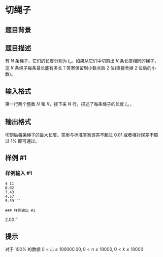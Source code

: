 # 切绳子

## 题目背景



## 题目描述

有 $N$ 条绳子，它们的长度分别为 $L_i$。如果从它们中切割出 $K$ 条长度相同的绳子，这 $K$ 条绳子每条最长能有多长？答案保留到小数点后 $2$ 位(直接舍掉 $2$ 位后的小数)。


## 输入格式

第一行两个整数 $N$ 和 $K$，接下来 $N$ 行，描述了每条绳子的长度 $L_i$ 。


## 输出格式

切割后每条绳子的最大长度。答案与标准答案误差不超过 $0.01$ 或者相对误差不超过 $1\%$ 即可通过。

## 样例 #1

### 样例输入 #1
```
4 11
8.02
7.43
4.57
5.39```

### 样例输出 #1

```
2.00```

## 提示

对于 $100\%$ 的数据 $0<L_i\leq 100000.00,0<n\leq 10000,0<k\leq 10000$

